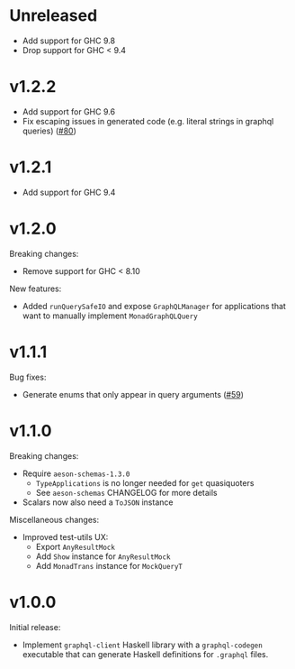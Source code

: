 # Unreleased

* Add support for GHC 9.8
* Drop support for GHC < 9.4

# v1.2.2

* Add support for GHC 9.6
* Fix escaping issues in generated code (e.g. literal strings in graphql queries) ([#80](https://github.com/brandonchinn178/graphql-client/issues/80))

# v1.2.1

* Add support for GHC 9.4

# v1.2.0

Breaking changes:

* Remove support for GHC < 8.10

New features:

* Added `runQuerySafeIO` and expose `GraphQLManager` for applications that want to manually implement `MonadGraphQLQuery`

# v1.1.1

Bug fixes:

* Generate enums that only appear in query arguments ([#59](https://github.com/brandonchinn178/graphql-client/pull/59))

# v1.1.0

Breaking changes:

* Require `aeson-schemas-1.3.0`
    * `TypeApplications` is no longer needed for `get` quasiquoters
    * See `aeson-schemas` CHANGELOG for more details
* Scalars now also need a `ToJSON` instance

Miscellaneous changes:

* Improved test-utils UX:
    * Export `AnyResultMock`
    * Add `Show` instance for `AnyResultMock`
    * Add `MonadTrans` instance for `MockQueryT`

# v1.0.0

Initial release:

* Implement `graphql-client` Haskell library with a `graphql-codegen` executable that can generate Haskell definitions for `.graphql` files.
